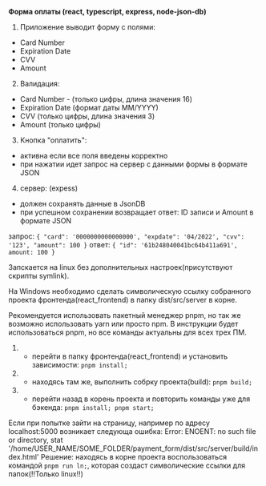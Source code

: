 **Форма оплаты (react, typescript, express, node-json-db)**

1) Приложение выводит форму с полями:
- Card Number
- Expiration Date
- CVV
- Amount

2) Валидация:
- Card Number - (только цифры, длина значения 16)
- Expiration Date (формат даты MM/YYYY)
- CVV (только цифры, длина значения 3)
- Amount (только цифры)

3) Кнопка "оплатить":
- активна если все поля введены корректно
- при нажатии идет запрос на сервер с данными формы в формате JSON

4) сервер: (expess)
- должен сохранять данные в JsonDB 
- при успешном сохранении возвращает ответ: ID записи и Amount в формате JSON

запрос: `{ "card": '0000000000000000', "expdate": '04/2022', "cvv": '123', "amount": 100 }`
ответ: `{ "id": '61b248040041bc64b411a691', amount: 100 }`

Запскается на linux без дополнительных настроек(присутствуют скрипты symlink).

На Windows необходимо сделать символическую ссылку собранного проекта фронтенда(react_frontend) в папку dist/src/server в корне.

Рекомендуется использовать пакетный менеджер pnpm, но так же возможно использовать yarn или просто npm.
В инструкции будет использоваться pnpm, но все команды актуальны для всех трех ПМ.

1. - перейти в папку фронтенда(react_frontend) и установить зависимости: `pnpm install;`

2. - находясь там же, выполнить собрку проекта(build): `pnpm build;`

3. - перейти назад в корень проекта и повторить команды уже для бэкенда: `pnpm install; pnpm start;`


Если при попытке зайти на страницу, например по адресу localhost:5000 возникает следующа ошибка:
Error: ENOENT: no such file or directory, stat '/home/USER_NAME/SOME_FOLDER/payment_form/dist/src/server/build/index.html'
Решение: находясь в корне проекта воспользоваться командой `pnpm run ln;`, которая создаст символические ссылки для папок(!!Только linux!!)


